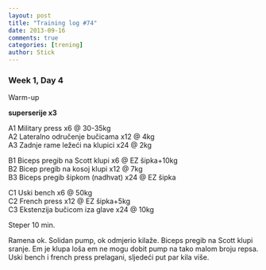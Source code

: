 ```yaml
---
layout: post
title: "Training log #74"
date: 2013-09-16
comments: true
categories: [trening]
author: Stick
---
```


### Week 1, Day 4

Warm-up  

**superserije x3**  

A1 Military press x6 @ 30-35kg  
A2 Lateralno odručenje bučicama x12 @ 4kg  
A3 Zadnje rame ležeći na klupici x24 @ 2kg  

B1 Biceps pregib na Scott klupi x6 @ EZ šipka+10kg  
B2 Bicep pregib na kosoj klupi x12 @ 7kg  
B3 Biceps pregib šipkom (nadhvat) x24 @ EZ šipka  

C1 Uski bench x6 @ 50kg  
C2 French press x12 @ EZ šipka+5kg  
C3 Ekstenzija bučicom iza glave x24 @ 10kg  

Steper 10 min.  

Ramena ok. Solidan pump, ok odmjerio kilaže. Biceps pregib na Scott klupi sranje. Em je klupa loša em ne mogu dobit pump na tako malom broju repsa. Uski bench i french press prelagani, sljedeći put par kila više.